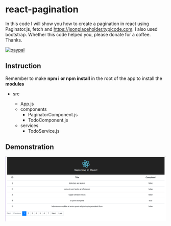 # react-pagination

In this code I will show you how to create a pagination in react using Paginator.js, fetch and https://jsonplaceholder.typicode.com. I also used bootstrap.
Whether this code helped you, please donate for a coffee. Thanks.

[![paypal](https://www.paypalobjects.com/en_US/i/btn/btn_donateCC_LG.gif)](https://www.paypal.com/cgi-bin/webscr?cmd=_s-xclick&hosted_button_id=AFSV8TQBVW6LC)

## Instruction

Remember to make **npm i or npm install** in the root of the app to install the **modules**

- src

  - App.js
  - components
    - PaginatorComponent.js
    - TodoComponent.js

  * services
    - TodoService.js

## Demonstration

![React App](https://github.com/JoanVasquez/react-pagination/blob/master/demonstration/1.png)
